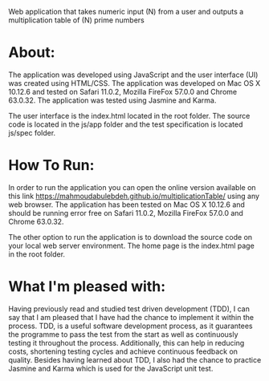 Web application that takes numeric input (N) from a user and outputs a multiplication table of (N) prime numbers


# About:

The application was developed using JavaScript and the user interface (UI) was created using HTML/CSS.
The application was developed on Mac OS X 10.12.6 and tested on Safari 11.0.2, Mozilla FireFox 57.0.0 and Chrome 63.0.32.
The application was tested using Jasmine and Karma.

The user interface is the index.html located in the root folder. The source code is located in the js/app folder and the test specification is located js/spec folder.

# How To Run:

In order to run the application you can open the online version available on this link  https://mahmoudabulebdeh.github.io/multiplicationTable/ using any web browser. The application has been tested on Mac OS X 10.12.6 and should be running error free on Safari 11.0.2, Mozilla FireFox 57.0.0 and Chrome 63.0.32.

The other option to run the application is to download the source code on your local web server environment. The home page is the index.html page in the root folder.

# What I'm pleased with:

Having previously read and studied test driven development (TDD), I can say that I am pleased that I have had the chance to implement it within the process.
TDD, is a useful software development process, as it guarantees the programme to pass the test from the start as well as continuously testing it throughout the process. Additionally, this can help in reducing costs, shortening testing cycles and achieve continuous feedback on quality.
Besides having learned about TDD, I also had the chance to practice Jasmine and Karma which is used for the JavaScript unit test.

